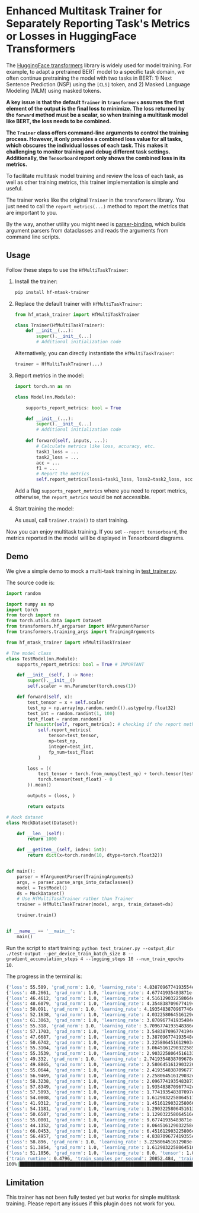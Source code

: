 # Enhanced Multitask Trainer for Separately Reporting Task's Metrics or Losses in HuggingFace Transformers

The [HuggingFace transformers](https://github.com/huggingface/transformers) library is widely used for model training. For example, to adapt a pretrained BERT model to a specific task domain, we often continue pretraining the model with two tasks in BERT: 1) Next Sentence Prediction (NSP) using the `[CLS]` token, and 2) Masked Language Modeling (MLM) using masked tokens. 

**A key issue is that the default `Trainer` in `transformers` assumes the first element of the output is the final loss to minimize. The loss returned by the `forward` method must be a scalar, so when training a multitask model like BERT, the loss needs to be combined.**

**The `Trainer` class offers command-line arguments to control the training process. However, it only provides a combined loss value for all tasks, which obscures the individual losses of each task. This makes it challenging to monitor training and debug different task settings. Additionally, the `Tensorboard` report only shows the combined loss in its metrics.**

To facilitate multitask model training and review the loss of each task, as well as other training metrics, this trainer implementation is simple and useful.

The trainer works like the original `Trainer` in the `transformers` library. You just need to call the `report_metrics(...)` method to report the metrics that are important to you.

By the way, another utility you might need is [parser-binding](https://github.com/zipzou/parser-binding), which builds argument parsers from dataclasses and reads the arguments from command line scripts.

## Usage

Follow these steps to use the `HfMultiTaskTrainer`:

1. Install the trainer:

    ```sh
    pip install hf-mtask-trainer
    ```

2. Replace the default trainer with `HfMultiTaskTrainer`:

    ```python
    from hf_mtask_trainer import HfMultiTaskTrainer

    class Trainer(HfMultiTaskTrainer):
        def __init__(...):
            super().__init__(...)
            # Additional initialization code
    ```

    Alternatively, you can directly instantiate the `HfMultiTaskTrainer`:

    ```python
    trainer = HfMultiTaskTrainer(...)
    ```

3. Report metrics in the model:

    ```python
    import torch.nn as nn

    class Model(nn.Module):

        supports_report_metrics: bool = True

        def __init__(...):
            super().__init__(...)
            # Additional initialization code
        
        def forward(self, inputs, ...):
            # Calculate metrics like loss, accuracy, etc.
            task1_loss = ...
            task2_loss = ...
            acc = ...
            f1 = ...
            # Report the metrics
            self.report_metrics(loss1=task1_loss, loss2=task2_loss, acc=acc, f1=f1)
    ```

    Add a flag `supports_report_metrics` where you need to report metrics, otherwise, the `report_metrics` would be not accessible.

4. Start training the model:

    As usual, call `trainer.train()` to start training.

Now you can enjoy multitask training. If you set `--report tensorboard`, the metrics reported in the model will be displayed in Tensorboard diagrams.


## Demo

We give a simple demo to mock a multi-task training in [test_trainer.py](./test_trainer.py).

The source code is:
```python
import random

import numpy as np
import torch
from torch import nn
from torch.utils.data import Dataset
from transformers.hf_argparser import HfArgumentParser
from transformers.training_args import TrainingArguments

from hf_mtask_trainer import HfMultiTaskTrainer

# The model class
class TestModel(nn.Module):
    supports_report_metrics: bool = True # IMPORTANT

    def __init__(self, ) -> None:
        super().__init__()
        self.scaler = nn.Parameter(torch.ones(1))

    def forward(self, x):
        test_tensor = x + self.scaler
        test_np = np.array(np.random.randn()).astype(np.float32)
        test_int = random.randint(1, 100)
        test_float = random.random()
        if hasattr(self, report_metrics): # checking if the report method is accessible or not is the robust practice
            self.report_metrics(
                tensor=test_tensor,
                np=test_np,
                integer=test_int,
                fp_num=test_float
            )

        loss = ((
            test_tensor + torch.from_numpy(test_np) + torch.tensor(test_int) +
            torch.tensor(test_float) - 0
        )).mean()

        outputs = (loss, )

        return outputs

# Mock dataset
class MockDataset(Dataset):

    def __len__(self):
        return 1000

    def __getitem__(self, index: int):
        return dict(x=torch.randn(10, dtype=torch.float32))


def main():
    parser = HfArgumentParser(TrainingArguments)
    args, = parser.parse_args_into_dataclasses()
    model = TestModel()
    ds = MockDataset()
    # Use HfMultiTaskTrainer rather than Trainer
    trainer = HfMultiTaskTrainer(model, args, train_dataset=ds)

    trainer.train()


if __name__ == '__main__':
    main()

```

Run the script to start training: `python test_trainer.py --output_dir ./test-output --per_device_train_batch_size 8 --gradient_accumulation_steps 4 --logging_steps 10 --num_train_epochs 10`.

The progress in the terminal is:
```sh
{'loss': 55.509, 'grad_norm': 1.0, 'learning_rate': 4.8387096774193554e-05, 'tensor': 0.9841784507036209, 'np': -0.21863683552946894, 'integer': 54.3, 'fp_num': 0.4434714410935673, 'epoch': 0.32}               
{'loss': 48.2661, 'grad_norm': 1.0, 'learning_rate': 4.67741935483871e-05, 'tensor': 0.9985833063721656, 'np': -0.02904345905408263, 'integer': 46.725, 'fp_num': 0.5715085473120125, 'epoch': 0.64}              
{'loss': 46.4612, 'grad_norm': 1.0, 'learning_rate': 4.516129032258064e-05, 'tensor': 0.9966234847903251, 'np': 0.010173140384722501, 'integer': 44.95, 'fp_num': 0.5043715258219943, 'epoch': 0.96}              
{'loss': 48.6079, 'grad_norm': 1.0, 'learning_rate': 4.3548387096774194e-05, 'tensor': 0.9955430060625077, 'np': -0.03289987128227949, 'integer': 47.175, 'fp_num': 0.47028585139293366, 'epoch': 1.28}           
{'loss': 50.091, 'grad_norm': 1.0, 'learning_rate': 4.1935483870967746e-05, 'tensor': 0.9734495922923088, 'np': 0.06655221048276871, 'integer': 48.55, 'fp_num': 0.5009696474466848, 'epoch': 1.6}                
{'loss': 52.1638, 'grad_norm': 1.0, 'learning_rate': 4.032258064516129e-05, 'tensor': 1.0023577958345413, 'np': 0.18944044597446918, 'integer': 50.5, 'fp_num': 0.47205086657725437, 'epoch': 1.92}               
{'loss': 61.3063, 'grad_norm': 1.0, 'learning_rate': 3.870967741935484e-05, 'tensor': 1.0168104887008667, 'np': -0.10900555825792253, 'integer': 60.0, 'fp_num': 0.39849607236524115, 'epoch': 2.24}              
{'loss': 55.318, 'grad_norm': 1.0, 'learning_rate': 3.7096774193548386e-05, 'tensor': 1.015606315433979, 'np': 0.21950888196006418, 'integer': 53.575, 'fp_num': 0.5078790131376146, 'epoch': 2.56}               
{'loss': 57.1703, 'grad_norm': 1.0, 'learning_rate': 3.548387096774194e-05, 'tensor': 1.0161942049860955, 'np': -0.08120755353011191, 'integer': 55.675, 'fp_num': 0.5603439507938002, 'epoch': 2.88}             
{'loss': 47.6687, 'grad_norm': 1.0, 'learning_rate': 3.387096774193548e-05, 'tensor': 0.9780291050672532, 'np': 0.21060471932869404, 'integer': 46.025, 'fp_num': 0.4550899259063651, 'epoch': 3.2}               
{'loss': 50.6742, 'grad_norm': 1.0, 'learning_rate': 3.2258064516129034e-05, 'tensor': 0.9773322150111199, 'np': 0.053728557180147615, 'integer': 49.15, 'fp_num': 0.4931880990797102, 'epoch': 3.52}             
{'loss': 55.3104, 'grad_norm': 1.0, 'learning_rate': 3.0645161290322585e-05, 'tensor': 0.962137694656849, 'np': -0.079732296615839, 'integer': 53.975, 'fp_num': 0.45303205544101893, 'epoch': 3.84}              
{'loss': 55.3539, 'grad_norm': 1.0, 'learning_rate': 2.9032258064516133e-05, 'tensor': 1.0214665666222573, 'np': -0.15776186664588748, 'integer': 53.9, 'fp_num': 0.590140296440284, 'epoch': 4.16}               
{'loss': 49.332, 'grad_norm': 1.0, 'learning_rate': 2.7419354838709678e-05, 'tensor': 1.0191335454583168, 'np': -0.2712035422213376, 'integer': 48.025, 'fp_num': 0.5590896723075907, 'epoch': 4.48}              
{'loss': 49.8865, 'grad_norm': 1.0, 'learning_rate': 2.5806451612903226e-05, 'tensor': 1.0170967370271682, 'np': 0.02669397685676813, 'integer': 48.275, 'fp_num': 0.5677363725430722, 'epoch': 4.8}              
{'loss': 55.0644, 'grad_norm': 1.0, 'learning_rate': 2.4193548387096777e-05, 'tensor': 0.99910968542099, 'np': 0.12097712438553572, 'integer': 53.475, 'fp_num': 0.4693036682925622, 'epoch': 5.12}               
{'loss': 56.9469, 'grad_norm': 1.0, 'learning_rate': 2.258064516129032e-05, 'tensor': 1.0159066557884215, 'np': -0.06122639870736748, 'integer': 55.6, 'fp_num': 0.3922143274213026, 'epoch': 5.44}               
{'loss': 58.3238, 'grad_norm': 1.0, 'learning_rate': 2.0967741935483873e-05, 'tensor': 0.9946490600705147, 'np': -0.038768217992037536, 'integer': 56.875, 'fp_num': 0.49290766579450906, 'epoch': 5.76}          
{'loss': 57.8349, 'grad_norm': 1.0, 'learning_rate': 1.935483870967742e-05, 'tensor': 0.9948656186461449, 'np': -0.15342782847583294, 'integer': 56.55, 'fp_num': 0.4434852700815277, 'epoch': 6.08}              
{'loss': 57.5093, 'grad_norm': 1.0, 'learning_rate': 1.774193548387097e-05, 'tensor': 0.9814934283494949, 'np': 0.17727854922413827, 'integer': 55.85, 'fp_num': 0.5005189062297719, 'epoch': 6.4}                
{'loss': 54.0808, 'grad_norm': 1.0, 'learning_rate': 1.6129032258064517e-05, 'tensor': 1.0003552585840225, 'np': 0.09905800204724073, 'integer': 52.425, 'fp_num': 0.5563636991813741, 'epoch': 6.72}             
{'loss': 41.9312, 'grad_norm': 1.0, 'learning_rate': 1.4516129032258066e-05, 'tensor': 0.9884074732661248, 'np': 0.1483861011918634, 'integer': 40.275, 'fp_num': 0.51941084196083, 'epoch': 7.04}                
{'loss': 54.1181, 'grad_norm': 1.0, 'learning_rate': 1.2903225806451613e-05, 'tensor': 1.0151973858475685, 'np': 0.47866107723675666, 'integer': 52.175, 'fp_num': 0.4492639089144623, 'epoch': 7.36}             
{'loss': 50.6587, 'grad_norm': 1.0, 'learning_rate': 1.129032258064516e-05, 'tensor': 0.9820004492998123, 'np': -0.012274338398128748, 'integer': 49.2, 'fp_num': 0.4889366814531261, 'epoch': 7.68}              
{'loss': 55.0801, 'grad_norm': 1.0, 'learning_rate': 9.67741935483871e-06, 'tensor': 0.9795809179544449, 'np': -0.07257360897492618, 'integer': 53.725, 'fp_num': 0.448120297698113, 'epoch': 8.0}                
{'loss': 44.1352, 'grad_norm': 1.0, 'learning_rate': 8.064516129032258e-06, 'tensor': 0.9734664395451545, 'np': 0.286221909429878, 'integer': 42.375, 'fp_num': 0.5005484995389671, 'epoch': 8.32}                
{'loss': 66.0453, 'grad_norm': 1.0, 'learning_rate': 6.451612903225806e-06, 'tensor': 0.9795126229524612, 'np': 0.030494442163035273, 'integer': 64.525, 'fp_num': 0.5103026267522799, 'epoch': 8.64}             
{'loss': 56.4957, 'grad_norm': 1.0, 'learning_rate': 4.838709677419355e-06, 'tensor': 0.9856317490339279, 'np': 0.2455663602799177, 'integer': 54.775, 'fp_num': 0.48952095056963413, 'epoch': 8.96}              
{'loss': 58.896, 'grad_norm': 1.0, 'learning_rate': 3.225806451612903e-06, 'tensor': 0.9927483782172203, 'np': 0.14382120433729143, 'integer': 57.275, 'fp_num': 0.4843773558505675, 'epoch': 9.28}               
{'loss': 51.3854, 'grad_norm': 1.0, 'learning_rate': 1.6129032258064516e-06, 'tensor': 0.974456462264061, 'np': -0.03793883747421205, 'integer': 49.975, 'fp_num': 0.4738723365026173, 'epoch': 9.6}              
{'loss': 51.1056, 'grad_norm': 1.0, 'learning_rate': 0.0, 'tensor': 1.0064959138631822, 'np': 0.17969400193542243, 'integer': 49.375, 'fp_num': 0.5444181010304485, 'epoch': 9.92}                                
{'train_runtime': 0.4796, 'train_samples_per_second': 20852.484, 'train_steps_per_second': 646.427, 'train_loss': 53.31389662219632, 'epoch': 9.92}                                                               
100%|█████████████████████████████████████████████████████████████████████████████████████████████████████████████████████| 310/310 [00:00<00:00, 648.81it/s]
```

## Limitation

This trainer has not been fully tested yet but works for simple multitask training. Please report any issues if this plugin does not work for you.


